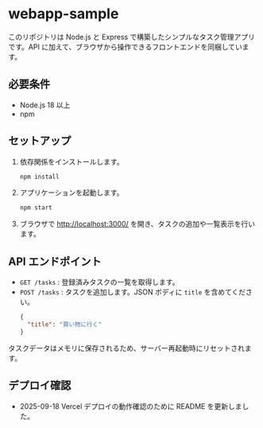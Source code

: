 # webapp-sample

このリポジトリは Node.js と Express で構築したシンプルなタスク管理アプリです。API に加えて、ブラウザから操作できるフロントエンドを同梱しています。

## 必要条件
- Node.js 18 以上
- npm

## セットアップ
1. 依存関係をインストールします。
   ```bash
   npm install
   ```
2. アプリケーションを起動します。
   ```bash
   npm start
   ```
3. ブラウザで [http://localhost:3000/](http://localhost:3000/) を開き、タスクの追加や一覧表示を行います。

## API エンドポイント
- `GET /tasks` : 登録済みタスクの一覧を取得します。
- `POST /tasks` : タスクを追加します。JSON ボディに `title` を含めてください。
  ```json
  {
    "title": "買い物に行く"
  }
  ```

タスクデータはメモリに保存されるため、サーバー再起動時にリセットされます。

## デプロイ確認
- 2025-09-18 Vercel デプロイの動作確認のために README を更新しました。
